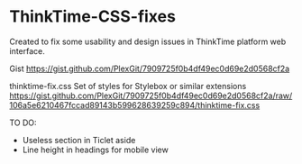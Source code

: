 # ThinkTime-CSS-fixes

Created to fix some usability and design issues in ThinkTime platform web interface.

Gist
https://gist.github.com/PlexGit/7909725f0b4df49ec0d69e2d0568cf2a

thinktime-fix.css
Set of styles for Stylebox or similar extensions
https://gist.github.com/PlexGit/7909725f0b4df49ec0d69e2d0568cf2a/raw/106a5e6210467fccad89143b599628639259c894/thinktime-fix.css

TO DO:
* Useless section in Ticlet aside
* Line height in headings for mobile view

